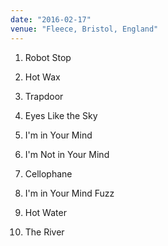 ```yaml
---
date: "2016-02-17"
venue: "Fleece, Bristol, England"
---
```


 1. Robot Stop

 2. Hot Wax

 3. Trapdoor

 4. Eyes Like the Sky

 5. I'm in Your Mind

 6. I'm Not in Your Mind

 7. Cellophane

 8. I'm in Your Mind Fuzz

 9. Hot Water

10. The River


